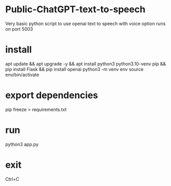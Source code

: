 # Public-ChatGPT-text-to-speech
Very basic python script to use openai text to speech with voice option
runs on port 5003

# install

apt update && apt upgrade -y && apt install python3 python3.10-venv pip && pip install Flask && pip install openai
python3 -m venv env
source env/bin/activate

# export dependencies

pip freeze > requirements.txt

# run
python3 app.py 

# exit
Ctrl+C




